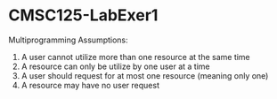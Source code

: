 CMSC125-LabExer1
================

Multiprogramming
Assumptions:

1. A user cannot utilize more than one resource at the same time
2. A resource can only be utilize by one user at a time
3. A user should request for at most one resource (meaning only one)
4. A resource may have no user request
